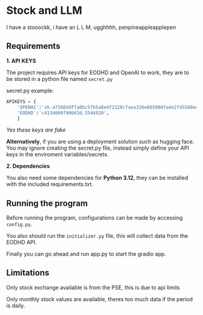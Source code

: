 # Stock and LLM
I have a stooockk, i have an L L M, ugghhhh, penpineappleapplepen

## Requirements
**1. API KEYS**

The project requires API keys for EODHD and OpenAI to work, they are to be stored in a python file named `secret.py`

secret.py example:
```python
APIKEYS = {
    'OPENAI':'sk-a7388ddffa0bc5fb5a8e4f2128cfaea336e885080fade2f45568ee36770982dd',
    'EODHD':'c4134600f900d3d.5544920',
    }
```
_Yes these keys are fake_

**Alternatively**, if you are using a deployment solution such as hugging face. You may ignore creating the secret.py file, instead simply define your API keys in the enviroment variables/secrets.

**2. Dependencies**

You also need some dependencies for **Python 3.12**, they can be installed with the included requirements.txt.


## Running the program

Before running the program, configurations can be made by accessing `config.py`.

You also should run the `initializer.py` file, this will collect data from the EODHD API.

Finally you can go ahead and run app.py to start the gradio app.

## Limitations

Only stock exchange available is from the PSE, this is due to api limits

Only monthly stock values are available, theres too much data if the period is daily. 

